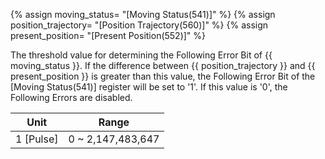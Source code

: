 {% assign moving_status= "[Moving Status(541)]" %}
{% assign position_trajectory= "[Position Trajectory(560)]" %}
{% assign present_position= "[Present Position(552)]" %}

The threshold value for determining the Following Error Bit of {{ moving_status }}. If the difference between {{ position_trajectory }} and {{ present_position }} is greater than this value, the Following Error Bit of the [Moving Status(541)] register will be set to '1'. If this value is '0', the Following Errors are disabled.

|   Unit    |      Range        |
|:---------:|:-----------------:|
| 1 [Pulse] | 0 ~ 2,147,483,647 |
